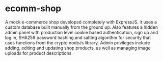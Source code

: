 ﻿# ecomm-shop

A mock e-commerce shop developed completely with ExpressJS.
It uses a custom database built manually from the ground up.
Also features a hidden admin panel with production level cookie based authentication, sign up and log in, SHA256 password hashing and salting algorithm for security that uses functions from the crypto nodeJs library.
Admin privileges include adding, editing and updating shop products, as well as managing image uploads for product descriptions.
